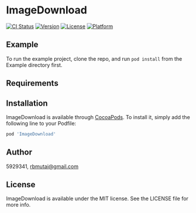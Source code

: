 # ImageDownload

[![CI Status](https://img.shields.io/travis/5929341/ImageDownload.svg?style=flat)](https://travis-ci.org/5929341/ImageDownload)
[![Version](https://img.shields.io/cocoapods/v/ImageDownload.svg?style=flat)](https://cocoapods.org/pods/ImageDownload)
[![License](https://img.shields.io/cocoapods/l/ImageDownload.svg?style=flat)](https://cocoapods.org/pods/ImageDownload)
[![Platform](https://img.shields.io/cocoapods/p/ImageDownload.svg?style=flat)](https://cocoapods.org/pods/ImageDownload)

## Example

To run the example project, clone the repo, and run `pod install` from the Example directory first.

## Requirements

## Installation

ImageDownload is available through [CocoaPods](https://cocoapods.org). To install
it, simply add the following line to your Podfile:

```ruby
pod 'ImageDownload'
```

## Author

5929341, rbmutai@gmail.com

## License

ImageDownload is available under the MIT license. See the LICENSE file for more info.
